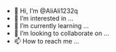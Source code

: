 - 👋 Hi, I’m @AliAli1232q
- 👀 I’m interested in ...
- 🌱 I’m currently learning ...
- 💞️ I’m looking to collaborate on ...
- 📫 How to reach me ...

<!---
AliAli1232q/AliAli1232q is a ✨ special ✨ repository because its `README.md` (this file) appears on your GitHub profile.
You can click the Preview link to take a look at your changes.
--->
